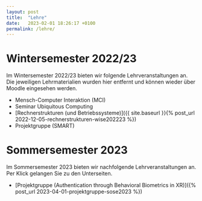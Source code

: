 ```yaml
---
layout: post
title:  "Lehre"
date:   2023-02-01 18:26:17 +0100
permalink: /lehre/
---
```


# Wintersemester 2022/23

Im Wintersemester 2022/23 bieten wir folgende Lehrveranstaltungen an. 
Die jeweiligen Lehrmaterialien wurden hier entfernt und können wieder über Moodle eingesehen werden.

* Mensch-Computer Interaktion (MCI)
* Seminar Ubiquitous Computing
* [Rechnerstrukturen (und Betriebssysteme)]({{ site.baseurl }}{% post_url 2022-12-05-rechnerstrukturen-wise202223 %})
* Projektgruppe (SMART)

# Sommersemester 2023

Im Sommersemester 2023 bieten wir nachfolgende Lehrveranstaltungen an.
Per Klick gelangen Sie zu den Unterseiten.

* [Projektgruppe (Authentication through Behavioral Biometrics in XR)]({% post_url 2023-04-01-projektgruppe-sose2023 %})
